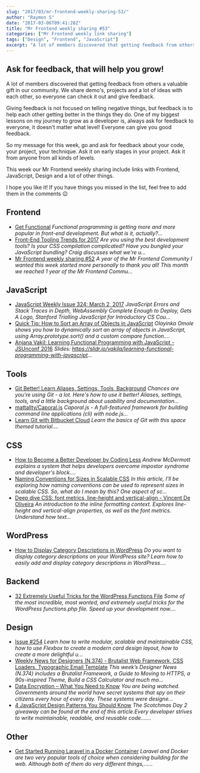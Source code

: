 ```yaml
---
slug: "2017/03/mr-frontend-weekly-sharing-53/"
author: "Raymon S"
date: "2017-03-06T09:41:28Z"
title: "Mr Frontend weekly sharing #53"
categories: ["Mr Frontend weekly link sharing"]
tags: ["Design", "Frontend", "JavaScript"]
excerpt: "A lot of members discovered that getting feedback from others a valuable gift in our community. We ..."
---
```


## Ask for feedback, that will help you grow!

A lot of members discovered that getting feedback from others a valuable gift in our community. We share demo's, projects and a lot of ideas with each other, so everyone can check it out and give feedback.

Giving feedback is not focused on telling negative things, but feedback is to help each other getting better in the things they do. One of my biggest lessons on my journey to grow as a developer is, always ask for feedback to everyone, it doesn't matter what level! Everyone can give you good feedback.

So my message for this week, go and ask for feedback about your code, your project, your technique. Ask it on early stages in your project. Ask it from anyone from all kinds of levels.

This week our Mr Frontend weekly sharing include links with Frontend, JavaScript, Design and a lot of other things.

I hope you like it! If you have things you missed in the list, feel free to add them in the comments 😉

## Frontend

* [Get Functional](http://buff.ly/2m5830O "Get Functional") _Functional programming is getting more and more popular in front-end development. But what is it, actually?..._
* [Front-End Tooling Trends for 2017](http://buff.ly/2lXXLPY "Front-End Tooling Trends for 2017") _Are you using the best development tools? Is your CSS compilation complicated? Have you bungled your JavaScript bundling? Craig discusses what we're u..._
* [Mr Frontend weekly sharing #52](https://mrfrontend.org/2017/02/mr-frontend-weekly-sharing-52/ "Mr Frontend weekly sharing #52") _A year of the Mr Frontend Community I wanted this week started more personally to thank you all! This month we reached 1 year of the Mr Frontend Commu..._

## JavaScript

* [JavaScript Weekly Issue 324: March 2, 2017](http://buff.ly/2lEQMrY "JavaScript Weekly Issue 324: March 2, 2017") _JavaScript Errors and Stack Traces in Depth, WebAssembly Complete Enough to Deploy, Gets A Logo, Stanford Trialling JavaScript for Introductory CS Cou..._
* [Quick Tip: How to Sort an Array of Objects in JavaScript](http://buff.ly/2lwRkQj "Quick Tip: How to Sort an Array of Objects in JavaScript") _Olayinka Omole shows you how to dynamically sort an array of objects in JavaScript, using Array.prototype.sort() and a custom compare function...._
* [Anjana Vakil: Learning Functional Programming with JavaScript - JSUnconf 2016](http://buff.ly/2lGljHe "Anjana Vakil: Learning Functional Programming with JavaScript - JSUnconf 2016") _Slides: https://slidr.io/vakila/learning-functional-programming-with-javascript..._

## Tools

* [Git Better! Learn Aliases, Settings, Tools, Background](http://buff.ly/2mkrNy3 "Git Better! Learn Aliases, Settings, Tools, Background") _Chances are you're using Git - a lot. Here's how to use it better! Aliases, settings, tools, and a little background about usability and documentation..._
* [mattallty/Caporal.js](http://buff.ly/2mxs3aL "mattallty/Caporal.js") _Caporal.js - A full-featured framework for building command line applications (cli) with node.js..._
* [Learn Git with Bitbucket Cloud](http://buff.ly/2mutq9S "Learn Git with Bitbucket Cloud") _Learn the basics of Git with this space themed tutorial...._

## CSS

* [How to Become a Better Developer by Coding Less](http://buff.ly/2lXYuke "How to Become a Better Developer by Coding Less") _Andrew McDermott explains a system that helps developers overcome impostor syndrome and developer's block...._
* [Naming Conventions for Sizes in Scalable CSS](http://buff.ly/2loof9P "Naming Conventions for Sizes in Scalable CSS") _In this article, I’ll be exploring how naming conventions can be used to represent sizes in scalable CSS. So, what do I mean by this? One aspect of sc..._
* [Deep dive CSS: font metrics, line-height and vertical-align - Vincent De Oliveira](http://buff.ly/2musEdd "Deep dive CSS: font metrics, line-height and vertical-align - Vincent De Oliveira") _An introduction to the inline formatting context. Explores line-height and vertical-align properties, as well as the font metrics. Understand how text..._

## WordPress

* [How to Display Category Descriptions in WordPress](http://buff.ly/2lotzKe "How to Display Category Descriptions in WordPress") _Do you want to display category descriptions on your WordPress site? Learn how to easily add and display category descriptions in WordPress...._

## Backend

* [32 Extremely Useful Tricks for the WordPress Functions File](http://buff.ly/2m6M0aq "32 Extremely Useful Tricks for the WordPress Functions File") _Some of the most incredible, most wanted, and extremely useful tricks for the WordPress functions.php file. Speed up your development now...._

## Design

* [Issue #254](http://buff.ly/2lotVRn "Issue #254") _Learn how to write modular, scalable and maintainable CSS, how to use Flexbox to create a modern card design layout, how to create a more delightful u..._
* [Weekly News for Designers (N.374) - Brutalist Web Framework, CSS Loaders, Typographic Email Template](http://buff.ly/2m64Bnw "Weekly News for Designers (N.374) - Brutalist Web Framework, CSS Loaders, Typographic Email Template") _This week’s Designer News (N.374) includes a Brutalist Framework, a Guide to Moving to HTTPS, a 90s-inspired Theme, Build a CSS Calculator and much mo..._
* [Data Encryption – What You Need to Know](http://buff.ly/2lQPprS "Data Encryption – What You Need to Know") _You are being watched. Governments around the world have secret systems that spy on their citizens every hour of every day. These systems were designe..._
* [4 JavaScript Design Patterns You Should Know](http://buff.ly/2l4L5rH "4 JavaScript Design Patterns You Should Know") _The Scotchmas Day 2 giveaway can be found at the end of this article.Every developer strives to write maintainable, readable, and reusable code......._

## Other

* [Get Started Running Laravel in a Docker Container](http://buff.ly/2m65EDW "Get Started Running Laravel in a Docker Container") _Laravel and Docker are two very popular tools of choice when considering building for the web. Although both of them do very different things,......_